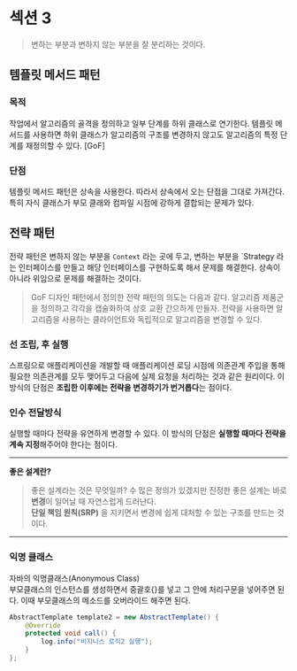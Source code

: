 # 섹션 3

> 변하는 부분과 변하지 않는 부분을 잘 분리하는 것이다.

## 템플릿 메서드 패턴
### 목적
작업에서 알고리즘의 골격을 정의하고 일부 단계를 하위 클래스로 연기한다. 
템플릿 메서드를 사용하면 하위 클래스가 알고리즘의 구조를 변경하지 않고도 알고리즘의 특정 단계를 재정의할 수 있다. [GoF]

### 단점
템플릿 메서드 패턴은 상속을 사용한다. 따라서 상속에서 오는 단점을 그대로 가져간다.
특히 자식 클래스가 부모 클래와 컴파일 시점에 강하게 결합되는 문제가 있다.

## 전략 패턴
전략 패턴은 변하지 않는 부분을 `Context` 라는 곳에 두고, 변하는 부분을 `Strategy 라는 인터페이스를 만들고 해당 인터페이스를 구현하도록 해서 문제를 해결한다.
상속이 아니라 위임으로 문제를 해결하는 것이다.

> GoF 디자인 패턴에서 정의한 전략 패턴의 의도는 다음과 같다.
> 알고리즘 제품군을 정의하고 각각을 캡술화하여 상호 교환 간으하게 만들자. 전략을 사용하면 알고리즘을 사용하는 클라이언트와 독립적으로 알고리즘을 변경할 수 있다.

### 선 조립, 후 실행
스프링으로 애플리케이션을 개발할 때 애플리케이션 로딩 시점에 의존관계 주입을 통해 필요한 의존관계를 모두 맺어두고 다음에 실제 요청을 처리하는 것과 같은 원리이다.
이 방식의 단점은 **조립한 이후에는 전략을 변경하기가 번거롭다**는 점이다.

### 인수 전달방식
실행할 때마다 전략을 유연하게 변경할 수 있다.
이 방식의 단점은 **실행할 때마다 전략을 계속 지정**해주어야 한다는 점이다.

-----
**좋은 설계란?**
> 좋은 설계라는 것은 무엇일까? 수 많은 정의가 있겠지만 진정한 좋은 설계는 바로 **변경**이 일어날 때 자연스럽게 드러난다.  
> **단일 책임 원칙(SRP)** 을 지키면서 변경에 쉽게 대처할 수 있는 구조를 만드는 것이다.

-----
### 익명 클래스
자바의 익명클래스(Anonymous Class)  
부모클래스의 인스턴스를 생성하면서 중괄호{}를 넣고 그 안에 처리구문을 넣어주면 된다. 이때 부모클래스의 메소드를 오버라이드 해주면 된다.
```java
AbstractTemplate template2 = new AbstractTemplate() {
    @Override
    protected void call() {
        log.info("비지니스 로직2 실행");
    }
};
```
 